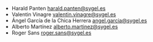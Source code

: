 - Harald Panten <harald.panten@sygel.es>
- Valentin Vinagre <valentin.vinagre@sygel.es>
- Ángel García de la Chica Herrera <angel.garcia@sygel.es>
- Alberto Martínez <alberto.martinez@sygel.es>
- Roger Sans <roger.sans@sygel.es>
